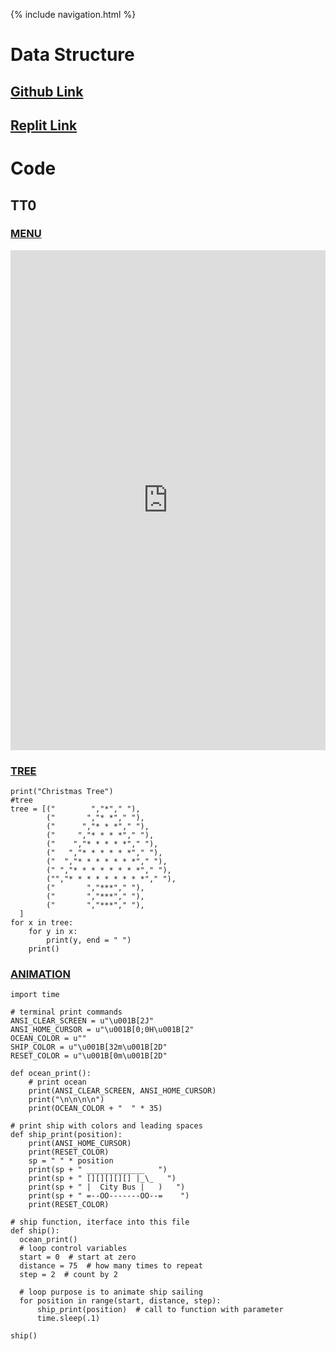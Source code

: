 {% include navigation.html %}

# Data Structure
## <a href="https://github.com/ProRichyMan/NathanIndividual"> Github Link</a>
## <a href="https://replit.com/@ProRichyman"> Replit Link</a>

# Code
## TT0
### [MENU](https://replit.com/@ProRichyMan/menu?v=1)
<iframe frameborder="0" width="100%" height="800px" src="https://replit.com/@ProRichyMan/menu?v=1"> </iframe>

### [TREE](https://replit.com/@ProRichyMan/treepyramid?v=1)
````
print("Christmas Tree")
#tree
tree = [("        ","*"," "),
        ("       ","* *"," "),
        ("      ","* * *"," "),
        ("     ","* * * *"," "),
        ("    ","* * * * *"," "),
        ("   ","* * * * * *"," "),
        ("  ","* * * * * * *"," "),
        (" ","* * * * * * * *"," "),
        ("","* * * * * * * * *"," "),
        ("       ","***"," "),
        ("       ","***"," "),
        ("       ","***"," "),
  ]
for x in tree:
    for y in x:
        print(y, end = " ")
    print()
````
### [ANIMATION](https://replit.com/@ProRichyMan/animation?v=1)
````
import time

# terminal print commands
ANSI_CLEAR_SCREEN = u"\u001B[2J"
ANSI_HOME_CURSOR = u"\u001B[0;0H\u001B[2"
OCEAN_COLOR = u""
SHIP_COLOR = u"\u001B[32m\u001B[2D"
RESET_COLOR = u"\u001B[0m\u001B[2D"

def ocean_print():
    # print ocean
    print(ANSI_CLEAR_SCREEN, ANSI_HOME_CURSOR)
    print("\n\n\n\n")
    print(OCEAN_COLOR + "  " * 35)

# print ship with colors and leading spaces
def ship_print(position):
    print(ANSI_HOME_CURSOR)
    print(RESET_COLOR)
    sp = " " * position
    print(sp + " _____________   ")
    print(sp + " [][][][][] |_\_   ")
    print(sp + " |  City Bus |   )   ")
    print(sp + " =--OO-------OO--=    ")
    print(RESET_COLOR)

# ship function, iterface into this file
def ship():
  ocean_print()
  # loop control variables
  start = 0  # start at zero
  distance = 75  # how many times to repeat
  step = 2  # count by 2

  # loop purpose is to animate ship sailing
  for position in range(start, distance, step):
      ship_print(position)  # call to function with parameter
      time.sleep(.1)

ship()
````
